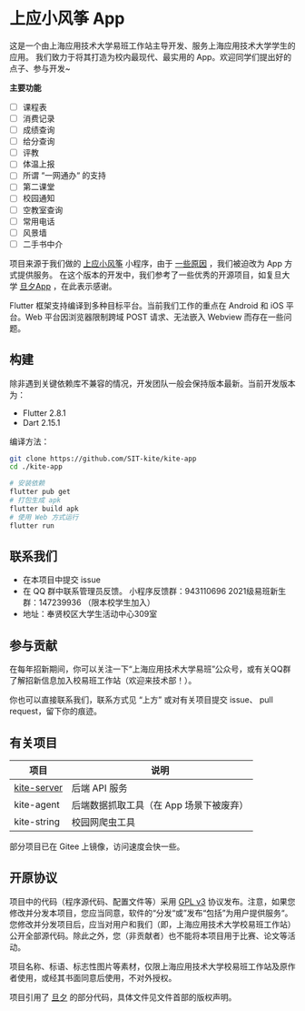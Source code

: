 # 上应小风筝 App

这是一个由上海应用技术大学易班工作站主导开发、服务上海应用技术大学学生的应用。
我们致力于将其打造为校内最现代、最实用的 App。欢迎同学们提出好的点子、参与开发~

**主要功能**
- [ ] 课程表
- [ ] 消费记录
- [ ] 成绩查询
- [ ] 给分查询
- [ ] 评教
- [ ] 体温上报
- [ ] 所谓 “一网通办“ 的支持
- [ ] 第二课堂
- [ ] 校园通知
- [ ] 空教室查询
- [ ] 常用电话
- [ ] 风景墙
- [ ] 二手书中介

项目来源于我们做的 [上应小风筝](https://github.com/SIT-Yiban/kite-microapp) 小程序，由于 [一些原因](WHY_DO_WE_MIGRATE.md) ，我们被迫改为 App 方式提供服务。
在这个版本的开发中，我们参考了一些优秀的开源项目，如复旦大学 [旦夕App](https://github.com/DanXi-Dev/DanXi) ，在此表示感谢。

Flutter 框架支持编译到多种目标平台。当前我们工作的重点在 Android 和 iOS 平台。Web 平台因浏览器限制跨域 POST 请求、无法嵌入 Webview 而存在一些问题。 

## 构建

除非遇到关键依赖库不兼容的情况，开发团队一般会保持版本最新。当前开发版本为：
- Flutter 2.8.1
- Dart 2.15.1

编译方法：
```bash
git clone https://github.com/SIT-kite/kite-app
cd ./kite-app

# 安装依赖
flutter pub get
# 打包生成 apk
flutter build apk
# 使用 Web 方式运行
flutter run
```

## 联系我们

- 在本项目中提交 issue
- 在 QQ 群中联系管理员反馈。 小程序反馈群：943110696 2021级易班新生群：147239936 （限本校学生加入）
- 地址：奉贤校区大学生活动中心309室

## 参与贡献

在每年招新期间，你可以关注一下“上海应用技术大学易班”公众号，或有关QQ群了解招新信息加入校易班工作站（欢迎来技术部！）。

你也可以直接联系我们，联系方式见 “上方” 或对有关项目提交 issue、 pull request，留下你的痕迹。

## 有关项目

| 项目 | 说明 |
|-----|-----|
| [kite-server](https://github.com/SIT-Yiban/kite-server) | 后端 API 服务 |
| kite-agent | 后端数据抓取工具（在 App 场景下被废弃） |
| kite-string | 校园网爬虫工具 |

部分项目已在 Gitee 上镜像，访问速度会快一些。

## 开原协议

项目中的代码（程序源代码、配置文件等）采用 [GPL v3](LICENSE) 协议发布。注意，如果您修改并分发本项目，您应当同意，软件的“分发“或”发布“包括”为用户提供服务“。您修改并分发项目后，应当对用户和我们（即，上海应用技术大学校易班工作站）公开全部源代码。除此之外，您（非贡献者）也不能将本项目用于比赛、论文等活动。

项目名称、标语、标志性图片等素材，仅限上海应用技术大学校易班工作站及原作者使用，或经其书面同意后使用，不对外授权。

项目引用了 [旦夕](https://github.com/DanXi-Dev/DanXi) 的部分代码，具体文件见文件首部的版权声明。
